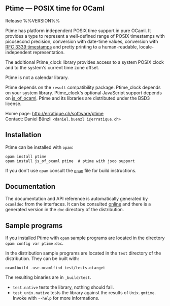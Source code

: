 Ptime — POSIX time for OCaml
-------------------------------------------------------------------------------
Release %%VERSION%%

Ptime has platform independent POSIX time support in pure OCaml. It
provides a type to represent a well-defined range of POSIX timestamps
with picosecond precision, conversion with date-time values,
conversion with [RFC 3339 timestamps][1] and pretty printing to a
human-readable, locale-independent representation.

The additional Ptime_clock library provides access to a system POSIX
clock and to the system's current time zone offset.

Ptime is not a calendar library.

Ptime depends on the `result` compatibility package. Ptime_clock
depends on your system library. Ptime_clock's optional JavaScript
support depends on [js_of_ocaml][2]. Ptime and its libraries are
distributed under the BSD3 license.

[1]: http://tools.ietf.org/html/rfc3339
[2]: http://ocsigen.org/js_of_ocaml/

Home page: http://erratique.ch/software/ptime  
Contact: Daniel Bünzli `<daniel.buenzl i@erratique.ch>`

## Installation

Ptime can be installed with `opam`:

    opam install ptime
    opam install js_of_ocaml ptime  # ptime with jsoo support

If you don't use `opam` consult the [`opam`](opam) file for build
instructions.

## Documentation

The documentation and API reference is automatically generated by
`ocamldoc` from the interfaces. It can be consulted [online][5]
and there is a generated version in the `doc` directory of the
distribution.

[5]: http://erratique.ch/software/ptime/doc/

## Sample programs

If you installed Ptime with `opam` sample programs are located in
the directory `opam config var ptime:doc`.

In the distribution sample programs are located in the `test`
directory of the distribution. They can be built with:

    ocamlbuild -use-ocamlfind test/tests.otarget

The resulting binaries are in `_build/test`.

- `test.native` tests the library, nothing should fail.
- `test_unix.native` tests the library against the results
   of `Unix.gmtime`. Invoke with `--help` for more informations.
